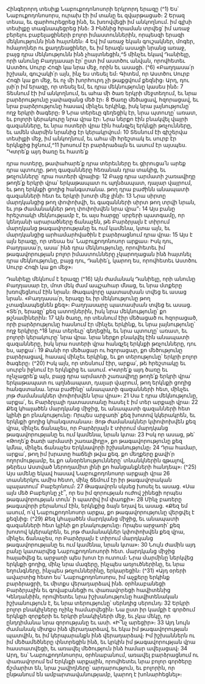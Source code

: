
Հինգերորդ տեսիլք
Նաբուքոդոնոսորի երկրորդ երազը
(^1) Ես՝ Նաբուքոդոնոսորս, ուրախ էի իմ տանը եւ զվարթացած։ 2 Երազ տեսա, եւ զարհուրեցրեց ինձ, եւ խռովվեցի իմ
անկողնում. իմ գլխի տեսիլքը տագնապեցրեց ինձ։ 3 Ինձնից հրաման տրվեց՝ իմ առաջ բերելու բաբելացիների բոլոր
իմաստուններին, որպեսզի երազի մեկնությունն ինձ հայտնեն։ 4 Եվ իմ առաջ եկան գուշակներ, մոգեր, հմայողներ ու
քաղդեացիներ, եւ իմ երազն ասացի նրանց առաջ, բայց դրա մեկնությունն ինձ չհայտնեցին,^5 մինչեւ եկավ Դանիելը, որի
անունը Բաղդասար էր՝ ըստ իմ աստծու անվան, որովհետեւ Աստծու Սուրբ Հոգի կա նրա մեջ, որին եւ ասացի.
(^6) «Բաղդասա՛ր իշխան, գուշակի՛ր այն, ինչ ես տեսել եմ։ Գիտեմ, որ Աստծու Սուրբ Հոգի կա քո մեջ, եւ ոչ մի խորհուրդ չի
թաքցվում քեզնից։ Արդ, դու լսի՛ր իմ երազը, որ տեսել եմ, եւ դրա մեկնությունը կասես ինձ։ 7 Տեսնում էի իմ անկողնում,
եւ ահա մի ծառ երկրի մեջտեղում, եւ նրա բարձրությունը չափազանց մեծ էր։ 8 Ծառը մեծացավ, հզորացավ, եւ նրա
բարձրությունը հասավ մինչեւ երկինք, իսկ նրա լայնությունը՝ ողջ երկրի ծագերը։ 9 Նրա տերեւը գեղեցիկ էր, նրա պտուղը՝
առատ, եւ բոլորի կերակուրը նրա վրա էր։ Նրա ներքո էին բնակվել վայրի գազանները, եւ նրա ոստերի վրա էին հանգչել
երկնքի թռչունները, եւ ամեն մարմին նրանից էր կերակրվում։ 10 Տեսնում էի գիշերվա տեսիլքի մեջ, իմ անկողնում, եւ ահա
մի հրեշտակ եւ սուրբ էր երկնքից իջնում,^11 խոսում էր բարձրաձայն եւ ասում էր այսպես. “Կտրե՛ք այդ ծառը եւ հատե՛ք


դրա ոստերը, թափահարե՛ք դրա տերեւները եւ ցիրուցա՛ն արեք դրա պտուղը. թող գազանները հեռանան դրա տակից,
եւ թռչունները՝ դրա ոստերի վրայից։ 12 Բայց դրա արմատի շառավիղը թողե՛ք երկրի վրա՝ երկաթապատ ու պղնձապատ,
դալար վայրում, եւ թող երկնքի ցողից հանգստանա. թող դրա բաժինն անապատի գազանների հետ եւ երկրի խոտի մեջ
լինի։ 13 Նրա սիրտը մարդկանցից թող փոփոխվի, եւ գազանների սիրտ թող տրվի նրան, եւ յոթ ժամանակներ թող
փոփոխվեն նրա վրա”։ 14 Այս բանը հրեշտակի մեկնությամբ է, եւ այս հարցը՝ սրբերի պատգամը, որ կենդանի
արարածները ճանաչեն, թե Բարձրյալն է տիրում մարդկանց թագավորությանը եւ ում կամենա, կտա այն, եւ
մարդկանցից արհամարհվածին է բարձրացնում դրա վրա։ 15 Այս է այն երազը, որ տեսա ես՝ Նաբուքոդոնոսոր արքաս։
Իսկ դու, Բաղդասա՛ր, ասա՛ ինձ դրա մեկնությունը, որովհետեւ իմ թագավորության բոլոր իմաստունները չկարողացան
ինձ հայտնել դրա մեկնությունը, բայց դու, Դանիե՛լ, կարող ես, որովհետեւ Աստծու Սուրբ Հոգի կա քո մեջ»։

Դանիելը մեկնում է երազը
(^16) Այն ժամանակ Դանիելը, որի անունը Բաղդասար էր, մոտ մեկ ժամ ապշահար մնաց, եւ նրա մտքերը խռովեցնում
էին նրան։ Թագավորը պատասխան տվեց եւ ասաց նրան. «Բաղդասա՛ր, երազը եւ իր մեկնությունը թող չտագնապեցնեն
քեզ»։ Բաղդասարը պատասխան տվեց եւ ասաց. «Տե՛ր, երազը՝ քեզ ատողներին, իսկ նրա մեկնությունը՝ քո
թշնամիներին։ 17 Այն ծառը, որ տեսնում էիր մեծացած ու հզորացած, որի բարձրությունը հասնում էր մինչեւ երկինք, եւ
նրա լայնությունը՝ ողջ երկիրը.^18 նրա տերեւը՝ գեղեցիկ, եւ նրա պտուղը՝ առատ, եւ բոլորի կերակուրը՝ նրա վրա. նրա
ներքո բնակվել էին անապատի գազանները, իսկ նրա ոստերի վրա հանգչել երկնքի թռչունները, դու ես, արքա՛։ 19 Քանի
որ մեծացար ու հզորացար, քո մեծությունը բարձրացավ, հասավ մինչեւ երկինք, եւ քո տերությունը՝ երկրի բոլոր ծագերը։
(^20) Իսկ այն, որ տեսնում էիր, արքա՛, թե հրեշտակը եւ սուրբն իջնում էր երկնքից եւ ասում. «Կտրե՛ք այդ ծառը եւ ոչնչացրե՛ք
այն, բայց դրա արմատի շառավիղը թողե՛ք երկրի վրա՝ երկաթապատ ու պղնձապատ, դալար վայրում, թող երկնքի
ցողից հանգստանա. նրա բաժինը՝ անապատի գազանների հետ, մինչեւ յոթ ժամանակներ փոփոխվեն նրա վրա»։ 21 Սա
է դրա մեկնությունը, արքա՛, եւ Բարձրյալի դատաստանը հասել է իմ տեր արքայի վրա։ 22 Քեզ կհալածեն մարդկանց
միջից, եւ անապատի գազանների հետ կլինի քո բնակությունը։ Որպես արջառի՝ քեզ խոտով կկերակրեն, եւ երկնքի ցողից
կհանգստանաս։ Յոթ ժամանակներ կփոփոխվեն քեզ վրա, մինչեւ ճանաչես, որ Բարձրյալն է տիրում մարդկանց
թագավորությանը եւ ում կամենա, նրան կտա։ 23 Իսկ որ ասաց, թե՝ «Թողե՛ք ծառի արմատի շառավիղը», քո
թագավորությունը քեզ կմնա, մինչեւ ճանաչես Երկնավորի իշխանությունը։ 24 Դրա համար, արքա՛, թող իմ խրատը
հաճելի թվա քեզ. քո մեղքերը քավի՛ր ողորմությամբ, եւ քո անօրենությունները՝ տնանկներին գթալով, թերեւս Աստված
ներողամիտ լինի քո հանցանքների հանդեպ»։
(^25) Այս ամենը եկավ հասավ Նաբուքոդոնոսոր արքայի վրա 26 տասներկու ամիս հետո, մինչ ճեմում էր իր
թագավորական պալատում՝ Բաբելոնում։ 27 Թագավորն սկսեց խոսել եւ ասաց. «Սա այն մեծ Բաբելոնը չէ՞, որ ես իմ
զորության ուժով շինեցի որպես թագավորության տուն՝ ի պատիվ իմ փառքի»։ 28 Մինչ բառերը թագավորի բերանում
էին, երկնքից ձայն եղավ եւ ասաց. «Քեզ եմ ասում, ո՛վ Նաբուքոդոնոսոր արքա, քո թագավորությունը վերցվել է քեզնից։
(^29) Քեզ կհալածեն մարդկանց միջից, եւ անապատի գազանների հետ կլինի քո բնակությունը։ Որպես արջառի՝ քեզ խոտով
կկերակրեն, եւ յոթ ժամանակներ կփոփոխվեն քեզ վրա, մինչեւ ճանաչես, որ Բարձրյալն է տիրում մարդկանց
թագավորությանը եւ ում կամենա, նրան կտա»։ 30 Նույն ժամին այդ բանը կատարվեց Նաբուքոդոնոսորի հետ.
մարդկանց միջից հալածվեց եւ արջառի պես խոտ էր ուտում։ Նրա մարմինը ներկվեց երկնքի ցողից, մինչ նրա մազերը,
ինչպես առյուծներինը, եւ նրա եղունգները, ինչպես թռչուններինը, երկարեցին։
(^31) «Այդ օրերի ավարտից հետո ես՝ Նաբուքոդոնոսորս, իմ աչքերը երկինք բարձրացրի, եւ միտքս վերադարձավ ինձ.
օրհնաբանեցի Բարձրյալին եւ գովաբանեցի ու փառավորեցի հավիտենից Կենդանիին, որովհետեւ նրա իշխանությունը
հավիտենական իշխանություն է, եւ նրա տերությունը՝ սերնդից սերունդ։ 32 Երկրի բոլոր բնակիչները ոչինչ համարվեցին։
Նա ըստ իր կամքի է գործում երկնքի զորքերի եւ երկրի բնակիչների մեջ, եւ չկա մեկը, որ ընդդիմանա նրա զորությանը եւ
ասի. «Ի՞նչ արեցիր»։ 33 Այդ նույն ժամանակ միտքս ինձ վերադարձավ, եւ եկա իմ թագավորության պատվին, եւ իմ
կերպարանքն ինձ վերադարձավ։ Իմ իշխաններն ու իմ մեծամեծները փնտրեցին ինձ, եւ կրկին իմ թագավորության վրա
հաստատվեցի, եւ առավել մեծություն ինձ համար ավելացավ։ 34 Արդ, ես՝ Նաբուքոդոնոսորս, օրհնաբանում, առավել
բարձրացնում ու փառավորում եմ Երկնքի արքային, որովհետեւ նրա բոլոր գործերը ճշմարիտ են, նրա շավիղները՝
արդարություն, եւ բոլորին, որ ընթանում են ամբարտավանությամբ, կարող է խոնարհեցնել»։
